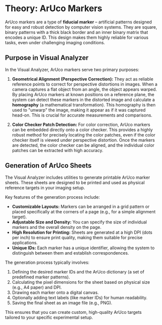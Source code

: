 # Theory: ArUco Markers

ArUco markers are a type of **fiducial marker** – artificial patterns designed for easy and robust detection by computer vision systems. They are square, binary patterns with a thick black border and an inner binary matrix that encodes a unique ID. This design makes them highly reliable for various tasks, even under challenging imaging conditions.

## Purpose in Visual Analyzer

In the Visual Analyzer, ArUco markers serve two primary purposes:

1.  **Geometrical Alignment (Perspective Correction):** They act as reliable reference points to correct for perspective distortions in images. When a camera captures a flat object from an angle, the object appears warped. By placing ArUco markers at known positions on a reference plane, the system can detect these markers in the distorted image and calculate a **homography** (a mathematical transformation). This homography is then used to "unwarp" the image, making it appear as if it was captured head-on. This is crucial for accurate measurements and comparisons.

2.  **Color Checker Patch Detection:** For color correction, ArUco markers can be embedded directly onto a color checker. This provides a highly robust method for precisely locating the color patches, even if the color checker itself is viewed under perspective distortion. Once the markers are detected, the color checker can be aligned, and the individual color patches can be extracted with high accuracy.

## Generation of ArUco Sheets

The Visual Analyzer includes utilities to generate printable ArUco marker sheets. These sheets are designed to be printed and used as physical reference targets in your imaging setup.

Key features of the generation process include:

*   **Customizable Layouts:** Markers can be arranged in a grid pattern or placed specifically at the corners of a page (e.g., for a simple alignment target).
*   **Adjustable Size and Density:** You can specify the size of individual markers and the overall density on the page.
*   **High Resolution for Printing:** Sheets are generated at a high DPI (dots per inch) to ensure print quality, making them suitable for precise applications.
*   **Unique IDs:** Each marker has a unique identifier, allowing the system to distinguish between them and establish correspondences.

The generation process typically involves:
1.  Defining the desired marker IDs and the ArUco dictionary (a set of predefined marker patterns).
2.  Calculating the pixel dimensions for the sheet based on physical size (e.g., A4 paper) and DPI.
3.  Drawing each marker onto a digital canvas.
4.  Optionally adding text labels (like marker IDs) for human readability.
5.  Saving the final sheet as an image file (e.g., PNG).

This ensures that you can create custom, high-quality ArUco targets tailored to your specific experimental setup.
